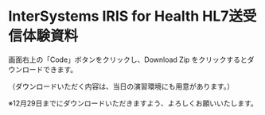 # InterSystems IRIS for Health HL7送受信体験資料

画面右上の「Code」ボタンをクリックし、Download Zip をクリックするとダウンロードできます。

（ダウンロードいただく内容は、当日の演習環境にも用意があります。）

※12月29日までにダウンロードいただきますよう、よろしくお願いいたします。